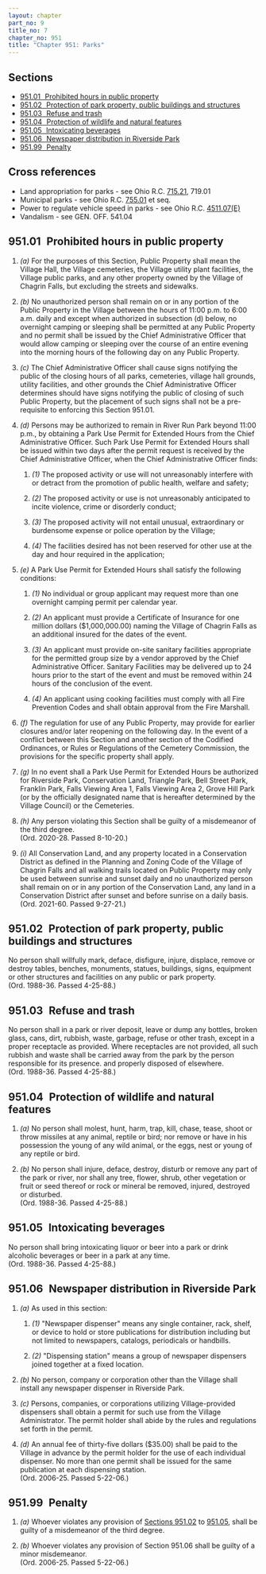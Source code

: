 ```yaml
---
layout: chapter
part_no: 9
title_no: 7
chapter_no: 951
title: "Chapter 951: Parks"
---
```


## Sections

* [951.01   Prohibited hours in public property](#95101-prohibited-hours-in-public-property)
* [951.02   Protection of park property, public buildings and structures](#95102-protection-of-park-property-public-buildings-and-structures)
* [951.03   Refuse and trash](#95103-refuse-and-trash)
* [951.04   Protection of wildlife and natural features](#95104-protection-of-wildlife-and-natural-features)
* [951.05   Intoxicating beverages](#95105-intoxicating-beverages)
* [951.06   Newspaper distribution in Riverside Park](#95106-newspaper-distribution-in-riverside-park)
* [951.99   Penalty](#95199-penalty)

## Cross references

* Land appropriation for parks - see Ohio R.C. [715.21][ORC 715.21], 719.01
* Municipal parks - see Ohio R.C. [755.01][ORC 755.01] et seq.
* Power to regulate vehicle speed in parks - see Ohio R.C. [4511.07(E)][ORC 4511.07]
* Vandalism - see GEN. OFF. 541.04

## 951.01   Prohibited hours in public property

1. _(a)_ For the purposes of this Section, Public Property shall mean the
Village Hall, the Village cemeteries, the Village utility plant facilities, the
Village public parks, and any other property owned by the Village of Chagrin
Falls, but excluding the streets and sidewalks.

2. _(b)_ No unauthorized person shall remain on or in any portion of the Public
Property in the Village between the hours of 11:00 p.m. to 6:00 a.m. daily and
except when authorized in subsection (d) below, no overnight camping or sleeping
shall be permitted at any Public Property and no permit shall be issued by the
Chief Administrative Officer that would allow camping or sleeping over the
course of an entire evening into the morning hours of the following day on any
Public Property.

3. _(c)_ The Chief Administrative Officer shall cause signs notifying the public
of the closing hours of all parks, cemeteries, village hall grounds, utility
facilities, and other grounds the Chief Administrative Officer determines should
have signs notifying the public of closing of such Public Property, but the
placement of such signs shall not be a pre-requisite to enforcing this Section
951.01.

4. _(d)_ Persons may be authorized to remain in River Run Park beyond 11:00
p.m., by obtaining a Park Use Permit for Extended Hours from the Chief
Administrative Officer. Such Park Use Permit for Extended Hours shall be issued
within two days after the permit request is received by the Chief Administrative
Officer, when the Chief Administrative Officer finds:

    1. _(1)_ The proposed activity or use will not unreasonably interfere with
    or detract from the promotion of public health, welfare and safety;

    2. _(2)_ The proposed activity or use is not unreasonably anticipated to
    incite violence, crime or disorderly conduct;

    3. _(3)_ The proposed activity will not entail unusual, extraordinary or
    burdensome expense or police operation by the Village;

    4. _(4)_ The facilities desired has not been reserved for other use at the
    day and hour required in the application;

5. _(e)_ A Park Use Permit for Extended Hours shall satisfy the following
conditions:

    1. _(1)_ No individual or group applicant may request more than one
    overnight camping permit per calendar year.

    2. _(2)_ An applicant must provide a Certificate of Insurance for one
    million dollars ($1,000,000.00) naming the Village of Chagrin Falls as an
    additional insured for the dates of the event.

    3. _(3)_ An applicant must provide on-site sanitary facilities appropriate
    for the permitted group size by a vendor approved by the Chief
    Administrative Officer. Sanitary Facilities may be delivered up to 24 hours
    prior to the start of the event and must be removed within 24 hours of the
    conclusion of the event.

    4. _(4)_ An applicant using cooking facilities must comply with all Fire
    Prevention Codes and shall obtain approval from the Fire Marshall.

6. _(f)_ The regulation for use of any Public Property, may provide for earlier
closures and/or later reopening on the following day. In the event of a conflict
between this Section and another section of the Codified Ordinances, or Rules or
Regulations of the Cemetery Commission, the provisions for the specific property
shall apply.

7. _(g)_ In no event shall a Park Use Permit for Extended Hours be authorized
for Riverside Park, Conservation Land, Triangle Park, Bell Street Park, Franklin
Park, Falls Viewing Area 1, Falls Viewing Area 2, Grove Hill Park (or by the
officially designated name that is hereafter determined by the Village Council)
or the Cemeteries.

8. _(h)_ Any person violating this Section shall be guilty of a misdemeanor of
the third degree.\
(Ord. 2020-28. Passed 8-10-20.)

9. _(i)_ All Conservation Land, and any property located in a Conservation
District as defined in the Planning and Zoning Code of the Village of Chagrin
Falls and all walking trails located on Public Property may only be used between
sunrise and sunset daily and no unauthorized person shall remain on or in any
portion of the Conservation Land, any land in a Conservation District after
sunset and before sunrise on a daily basis.\
(Ord. 2021-60. Passed 9-27-21.)

## 951.02   Protection of park property, public buildings and structures

No person shall willfully mark, deface, disfigure, injure, displace, remove or
destroy tables, benches, monuments, statues, buildings, signs, equipment or
other structures and facilities on any public or park property.\
(Ord. 1988-36. Passed 4-25-88.)

## 951.03   Refuse and trash

No person shall in a park or river deposit, leave or dump any bottles, broken
glass, cans, dirt, rubbish, waste, garbage, refuse or other trash, except in a
proper receptacle as provided. Where receptacles are not provided, all such
rubbish and waste shall be carried away from the park by the person responsible
for its presence. and properly disposed of elsewhere.\
(Ord. 1988-36. Passed 4-25-88.)

## 951.04   Protection of wildlife and natural features

1. _(a)_ No person shall molest, hunt, harm, trap, kill, chase, tease, shoot or
throw missiles at any animal, reptile or bird; nor remove or have in his
possession the young of any wild animal, or the eggs, nest or young of any
reptile or bird.

2. _(b)_ No person shall injure, deface, destroy, disturb or remove any part of
the park or river, nor shall any tree, flower, shrub, other vegetation or fruit
or seed thereof or rock or mineral be removed, injured, destroyed or
disturbed.\
(Ord. 1988-36. Passed 4-25-88.)

## 951.05   Intoxicating beverages

No person shall bring intoxicating liquor or beer into a park or drink alcoholic
beverages or beer in a park at any time.\
(Ord. 1988-36. Passed 4-25-88.)

## 951.06   Newspaper distribution in Riverside Park

1. _(a)_ As used in this section:

    1. _(1)_ "Newspaper dispenser" means any single container, rack, shelf, or
    device to hold or store publications for distribution including but not
    limited to newspapers, catalogs, periodicals or handbills.

    2. _(2)_ "Dispensing station" means a group of newspaper dispensers joined
    together at a fixed location.

2. _(b)_ No person, company or corporation other than the Village shall install
any newspaper dispenser in Riverside Park.

3. _(c)_ Persons, companies, or corporations utilizing Village-provided
dispensers shall obtain a permit for such use from the Village Administrator.
The permit holder shall abide by the rules and regulations set forth in the
permit.

4. _(d)_ An annual fee of thirty-five dollars ($35.00) shall be paid to the
Village in advance by the permit holder for the use of each individual
dispenser. No more than one permit shall be issued for the same publication at
each dispensing station.\
(Ord. 2006-25. Passed 5-22-06.)

## 951.99   Penalty

1. _(a)_ Whoever violates any provision of [Sections 951.02][CFCO 951.02] to
[951.05][CFCO 951.05], shall be guilty of a misdemeanor of the third degree.

2. _(b)_ Whoever violates any provision of Section 951.06 shall be guilty of a
minor misdemeanor.\
(Ord. 2006-25. Passed 5-22-06.)

[ORC 715.21]:<https://codes.ohio.gov/ohio-revised-code/section-715.21>
[ORC 755.01]:<https://codes.ohio.gov/ohio-revised-code/section-755.01>
[ORC 4511.07]:<https://codes.ohio.gov/ohio-revised-code/section-4511.07>
[CFCO 951.02]:</chapters/chapter-951-parks/#95102-protection-of-park-property-public-buildings-and-structures>
[CFCO 951.05]:</chapters/chapter-951-parks/#95105-intoxicating-beverages>